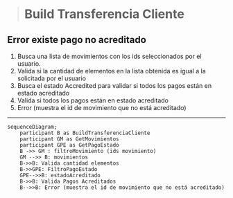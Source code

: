 > # Build Transferencia Cliente

## Error existe pago no acreditado
1. Busca una lista de movimientos con los ids seleccionados por el usuario.
2. Valida si la cantidad de elementos en la lista obtenida es igual a la solicitada por el usuario
3. Busca el estado Accredited para validar si todos los pagos están en estado acreditado
4. Valida si todos los pagos están en estado acreditado
5. Error (muestra el id de movimiento que no está acreditado)
***


```mermaid
sequenceDiagram;
    participant B as BuildTransferenciaCliente
    participant GM as GetMovimientos
    participant GPE as GetPagoEstado
    B ->> GM : filtroMovimiento (ids movimiento)
    GM -->> B: movimientos
    B->>B: Valida cantidad elementos
    B->>GPE: FiltroPagoEstado
    GPE-->>B: estadoAcreditado
    B->>B: Valida Pagos Acreditados
    B-->>B: Error (muestra el id de movimiento que no está acreditado)
```


